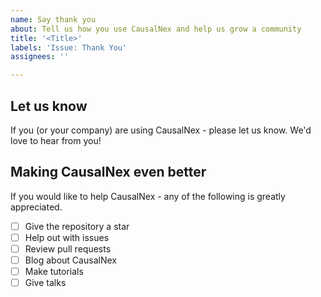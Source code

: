 ```yaml
---
name: Say thank you
about: Tell us how you use CausalNex and help us grow a community
title: '<Title>'
labels: 'Issue: Thank You'
assignees: ''

---
```


## Let us know
If you (or your company) are using CausalNex - please let us know. We'd love to hear from you!

## Making CausalNex even better
If you would like to help CausalNex - any of the following is greatly appreciated.

- [ ] Give the repository a star
- [ ] Help out with issues
- [ ] Review pull requests
- [ ] Blog about CausalNex
- [ ] Make tutorials
- [ ] Give talks
